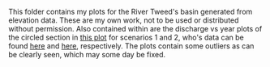 This folder contains my plots for the River Tweed's basin generated from elevation data. 
These are my own work, not to be used or distributed without permission.
Also contained within are the discharge vs year plots of the circled section in [this plot](https://github.com/tessella/River-Tweed-Analysis-in-R/blob/aefaf96a7362cbf8095d83a2d64e6c05d440b4cb/Plots/tweed_agg.png) for scenarios 1 and 2, who's data can be found [here](https://github.com/tessella/River-Tweed-Analysis-in-R/blob/aefaf96a7362cbf8095d83a2d64e6c05d440b4cb/Data/scenario1_yearly.csv) and [here](https://github.com/tessella/River-Tweed-Analysis-in-R/blob/aefaf96a7362cbf8095d83a2d64e6c05d440b4cb/Data/scenario2_yearly.csv), respectively.
The plots contain some outliers as can be clearly seen, which may some day be fixed.
